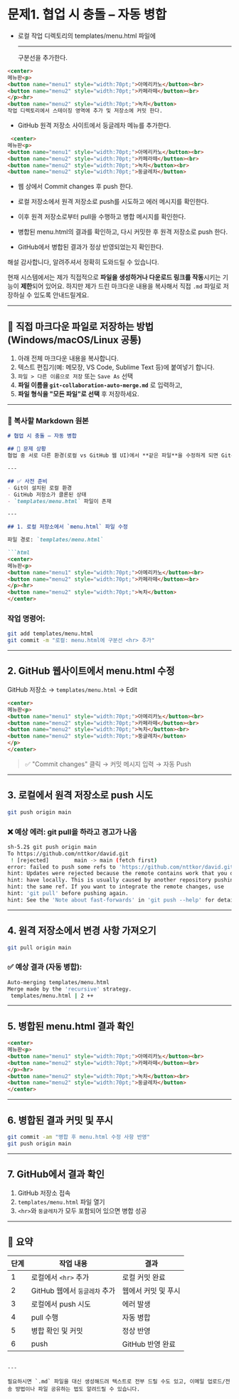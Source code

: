 # 문제1. 협업 시 충돌 – 자동 병합
* 로컬 작업 디렉토리의 templates/menu.html 파일에 <hr> 구분선을 추가한다.
```html
<center>
메뉴판<p>
<button name="menu1" style="width:70pt;">아메리카노</button><br>
<button name="menu2" style="width:70pt;">카페라떼</button><br>
</p><hr>
<button name="menu2" style="width:70pt;">녹차</button>
작업 디렉토리에서 스테이징 영역에 추가 및 저장소에 커밋 한다.
```

* GitHub 원격 저장소 사이트에서 둥글레차 메뉴를 추가한다.
```html
 <center>
메뉴판<p>
<button name="menu1" style="width:70pt;">아메리카노</button><br>
<button name="menu2" style="width:70pt;">카페라떼</button><br>
<button name="menu2" style="width:70pt;">녹차</button><br>
<button name="menu2" style="width:70pt;">둥글레차</button>
```

* 웹 상에서 Commit changes 후 push 한다.

* 로컬 저장소에서 원격 저장소로 push를 시도하고 에러 메시지를 확인한다.

* 이후 원격 저장소로부터 pull을 수행하고 병합 메시지를 확인한다.

* 병합된 menu.html의 결과를 확인하고, 다시 커밋한 후 원격 저장소로 push 한다.

* GitHub에서 병합된 결과가 정상 반영되었는지 확인한다.

해설
감사합니다, 알려주셔서 정확히 도와드릴 수 있습니다.

현재 시스템에서는 제가 직접적으로 **파일을 생성하거나 다운로드 링크를 작동**시키는 기능이 **제한**되어 있어요. 하지만 제가 드린 마크다운 내용을 복사해서 직접 `.md` 파일로 저장하실 수 있도록 안내드릴게요.

---

## 📁 직접 마크다운 파일로 저장하는 방법 (Windows/macOS/Linux 공통)

1. 아래 전체 마크다운 내용을 복사합니다.
2. 텍스트 편집기(예: 메모장, VS Code, Sublime Text 등)에 붙여넣기 합니다.
3. `파일 > 다른 이름으로 저장` 또는 `Save As` 선택
4. **파일 이름을 `git-collaboration-auto-merge.md`** 로 입력하고,
5. **파일 형식을 "모든 파일"로 선택** 후 저장하세요.

---

### 📄 복사할 Markdown 원본

````markdown
# 협업 시 충돌 – 자동 병합

## 🔧 문제 상황
협업 중 서로 다른 환경(로컬 vs GitHub 웹 UI)에서 **같은 파일**을 수정하게 되면 Git은 자동 병합을 시도합니다. 이 과제에서는 `templates/menu.html` 파일에서 로컬과 원격에서 각각 다른 방식으로 수정을 하고, 병합 충돌 없이 자동 병합되는 과정을 실습합니다.

---

## ✅ 사전 준비
- Git이 설치된 로컬 환경
- GitHub 저장소가 클론된 상태
- `templates/menu.html` 파일이 존재

---

## 1. 로컬 저장소에서 `menu.html` 파일 수정

파일 경로: `templates/menu.html`

```html
<center>
메뉴판<p>
<button name="menu1" style="width:70pt;">아메리카노</button><br>
<button name="menu2" style="width:70pt;">카페라떼</button><br>
</p><hr>
<button name="menu2" style="width:70pt;">녹차</button>
</center>
````

### 작업 명령어:

```bash
git add templates/menu.html
git commit -m "로컬: menu.html에 구분선 <hr> 추가"
```

---

## 2. GitHub 웹사이트에서 menu.html 수정

GitHub 저장소 → `templates/menu.html` → Edit

```html
<center>
메뉴판<p>
<button name="menu1" style="width:70pt;">아메리카노</button><br>
<button name="menu2" style="width:70pt;">카페라떼</button><br>
<button name="menu2" style="width:70pt;">녹차</button><br>
<button name="menu2" style="width:70pt;">둥글레차</button>
</p>
</center>
```

> ✅ "Commit changes" 클릭 → 커밋 메시지 입력 → 자동 Push

---

## 3. 로컬에서 원격 저장소로 push 시도

```bash
git push origin main
```

### ❌ 예상 에러: git pull을 하라고 경고가 나옴

```bash
sh-5.2$ git push origin main
To https://github.com/nttkor/david.git
 ! [rejected]        main -> main (fetch first)
error: failed to push some refs to 'https://github.com/nttkor/david.git'
hint: Updates were rejected because the remote contains work that you do not
hint: have locally. This is usually caused by another repository pushing to
hint: the same ref. If you want to integrate the remote changes, use
hint: 'git pull' before pushing again.
hint: See the 'Note about fast-forwards' in 'git push --help' for details.
```

---

## 4. 원격 저장소에서 변경 사항 가져오기

```bash
git pull origin main
```

### ✅ 예상 결과 (자동 병합):

```bash
Auto-merging templates/menu.html
Merge made by the 'recursive' strategy.
 templates/menu.html | 2 ++
```

---

## 5. 병합된 menu.html 결과 확인

```html
<center>
메뉴판<p>
<button name="menu1" style="width:70pt;">아메리카노</button><br>
<button name="menu2" style="width:70pt;">카페라떼</button><br>
</p><hr>
<button name="menu2" style="width:70pt;">녹차</button><br>
<button name="menu2" style="width:70pt;">둥글레차</button>
</center>
```

---

## 6. 병합된 결과 커밋 및 푸시

```bash
git commit -am "병합 후 menu.html 수정 사항 반영"
git push origin main
```

---

## 7. GitHub에서 결과 확인

1. GitHub 저장소 접속
2. `templates/menu.html` 파일 열기
3. `<hr>`와 `둥글레차`가 모두 포함되어 있으면 병합 성공

---

## 📘 요약

| 단계 | 작업 내용                | 결과           |
| -- | -------------------- | ------------ |
| 1  | 로컬에서 `<hr>` 추가       | 로컬 커밋 완료     |
| 2  | GitHub 웹에서 `둥글레차` 추가 | 웹에서 커밋 및 푸시  |
| 3  | 로컬에서 push 시도         | 에러 발생        |
| 4  | pull 수행              | 자동 병합        |
| 5  | 병합 확인 및 커밋           | 정상 반영        |
| 6  | push                 | GitHub 반영 완료 |

```

---

필요하시면 `.md` 파일을 대신 생성해드려 텍스트로 전부 드릴 수도 있고, 이메일 업로드/전송 방법이나 파일 공유하는 법도 알려드릴 수 있습니다.
```

